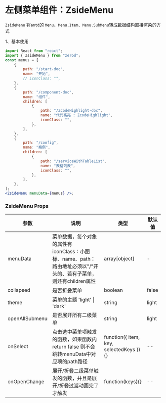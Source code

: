 # 左侧菜单组件：ZsideMenu

`ZsideMenu` 将`antd`的 `Menu`、`Menu.Item`、`Menu.SubMenu`转成数据结构直接渲染的方式

1、基本使用

<div class="z-demo-box" data-render="demo1" data-title="基本使用"></div>

```jsx
import React from "react";
import { ZsideMenu } from "zerod";
const menus = [
	{
		path: "/start-doc",
		name: "开始",
		// iconClass: "",
	},
	{
		path: "/component-doc",
		name: "组件",
		children: [
			{
				path: "/ZcodeHighlight-doc",
				name: "代码高亮 : ZcodeHighlight",
				iconClass: "",
			},
		],
	},
	{
		path: "/config",
		name: "案例",
		children: [
			{
				path: "/serviceWithTableList",
				name: "表格列表",
				iconClass: "",
			},
		],
	},
];
<ZsideMenu menuData={menus} />;
```

### ZsideMenu Props

<table>
	<thead>
		<tr>
			<th>参数</th>
			<th>说明</th>
			<th>类型</th>
			<th>默认值</th>
		</tr>
	</thead>
	<tbody>
		<tr>
			<td>menuData</td>
			<td>菜单数据，每个对象的属性有iconClass：小图标、name、path：路由地址必须以"/"开头的、若有子菜单，则还有children属性</td>
			<td>array[object]</td>
			<td>-</td>
		</tr>
		<tr>
			<td>collapsed</td>
			<td>是否折叠菜单</td>
			<td>boolean</td>
			<td>false</td>
		</tr>
        <tr>
			<td>theme</td>
			<td>菜单的主题 'light' | 'dark'</td>
			<td>string</td>
			<td>light</td>
		</tr>
        <tr>
			<td>openAllSubmenu</td>
			<td>是否展开所有二级菜单</td>
			<td>string</td>
			<td>light</td>
		</tr>
        <tr>
			<td>onSelect</td>
			<td>点击选中菜单项触发的函数，如果函数内return false 则不会跳转menuData中对应项的path路径</td>
			<td>function({ item, key, selectedKeys }){}</td>
			<td>--</td>
		</tr>
        <tr>
			<td>onOpenChange</td>
			<td>展开/折叠二级菜单触发的函数，并且是展开/折叠过渡动画完了才触发</td>
			<td>function(keys){}</td>
			<td>--</td>
		</tr>
	</tbody>
</table>
